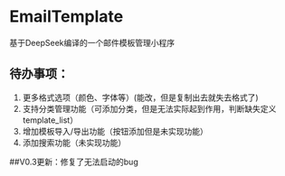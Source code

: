 # EmailTemplate
基于DeepSeek编译的一个邮件模板管理小程序
## 待办事项：
1. 更多格式选项（颜色、字体等）(能改，但是复制出去就失去格式了)
2. 支持分类管理功能（可添加分类，但是无法实际起到作用，判断缺失定义template_list）
3. 增加模板导入/导出功能（按钮添加但是未实现功能）
4. 添加搜索功能（未实现功能）

##V0.3更新：修复了无法启动的bug
